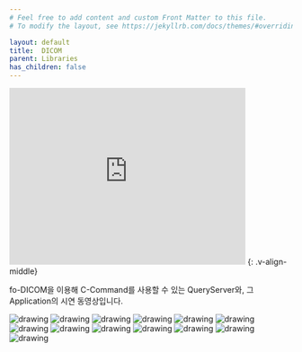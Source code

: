 ```yaml
---
# Feel free to add content and custom Front Matter to this file.
# To modify the layout, see https://jekyllrb.com/docs/themes/#overriding-theme-defaults

layout: default
title:  DICOM
parent: Libraries
has_children: false
---
```

<iframe width="420" height="315" src="https://www.youtube.com/embed/xPs2pqbJgvY" frameborder="0" allowfullscreen></iframe>
{: .v-align-middle}

fo-DICOM을 이용해 C-Command를 사용할 수 있는 QueryServer와, 그 Application의 시연 동영상입니다.


<img src="Image/Slide1.JPG" alt="drawing"/>
<img src="Image/Slide2.JPG" alt="drawing"/>
<img src="Image/Slide3.JPG" alt="drawing"/>
<img src="Image/Slide4.JPG" alt="drawing"/>
<img src="Image/Slide5.JPG" alt="drawing"/>
<img src="Image/Slide6.JPG" alt="drawing"/>
<img src="Image/Slide7.JPG" alt="drawing"/>
<img src="Image/Slide8.JPG" alt="drawing"/>
<img src="Image/Slide9.JPG" alt="drawing"/>
<img src="Image/Slide10.JPG" alt="drawing"/>
<img src="Image/Slide11.JPG" alt="drawing"/>
<img src="Image/Slide12.JPG" alt="drawing"/>
<img src="Image/Slide13.JPG" alt="drawing"/>